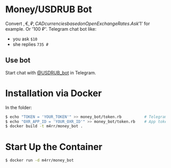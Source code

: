 # Money/USDRUB Bot

Convert $, €, ₽, CAD currencies based on Open Exchange Rates.
Ask '$1' for example. Or '100 ₽'. Telegram chat bot like:
* you ask `$10`
* she replies `735 ₽`

## Use bot

Start chat with [@USDRUB_bot](https://telegram.me/USDRUB_bot) in Telegram.

# Installation via Docker

In the folder:

```sh
$ echo "TOKEN = 'YOUR_TOKEN'" >> money_bot/token.rb          # Telegram Bot Token from @BotFather
$ echo "OXR_APP_ID = 'YOUR_OXR_ID'" >> money_bot/token.rb    # App token from Open Exchange Rates
$ docker build -t m4rr/money_bot .
```

# Start Up the Container

```sh
$ docker run -d m4rr/money_bot
```
